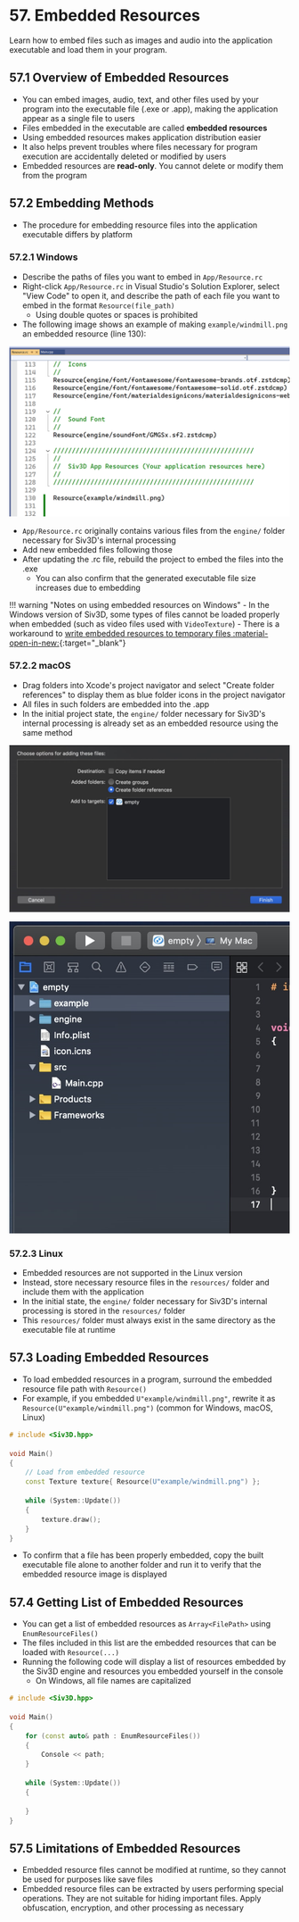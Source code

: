 # 57. Embedded Resources
Learn how to embed files such as images and audio into the application executable and load them in your program.

## 57.1 Overview of Embedded Resources
- You can embed images, audio, text, and other files used by your program into the executable file (.exe or .app), making the application appear as a single file to users
- Files embedded in the executable are called **embedded resources**
- Using embedded resources makes application distribution easier
- It also helps prevent troubles where files necessary for program execution are accidentally deleted or modified by users
- Embedded resources are **read-only**. You cannot delete or modify them from the program

## 57.2 Embedding Methods
- The procedure for embedding resource files into the application executable differs by platform

### 57.2.1 Windows
- Describe the paths of files you want to embed in `App/Resource.rc`
- Right-click `App/Resource.rc` in Visual Studio's Solution Explorer, select "View Code" to open it, and describe the path of each file you want to embed in the format `Resource(file_path)`
	- Using double quotes or spaces is prohibited
- The following image shows an example of making `example/windmill.png` an embedded resource (line 130):

![](https://raw.githubusercontent.com/Siv3D/siv3d.site.resource/main/2025/tutorial3/resource/2a.png)

- `App/Resource.rc` originally contains various files from the `engine/` folder necessary for Siv3D's internal processing
- Add new embedded files following those
- After updating the .rc file, rebuild the project to embed the files into the .exe
	- You can also confirm that the generated executable file size increases due to embedding

!!! warning "Notes on using embedded resources on Windows"
	- In the Windows version of Siv3D, some types of files cannot be loaded properly when embedded (such as video files used with `VideoTexture`)
	- There is a workaround to [write embedded resources to temporary files :material-open-in-new:](https://gist.github.com/Reputeless/3d527302d459792f7a5e1094d30d0529){:target="_blank"}

### 57.2.2 macOS
- Drag folders into Xcode's project navigator and select "Create folder references" to display them as blue folder icons in the project navigator
- All files in such folders are embedded into the .app
- In the initial project state, the `engine/` folder necessary for Siv3D's internal processing is already set as an embedded resource using the same method

![](https://raw.githubusercontent.com/Siv3D/siv3d.site.resource/main/2025/tutorial3/resource/2b.png)

![](https://raw.githubusercontent.com/Siv3D/siv3d.site.resource/main/2025/tutorial3/resource/2c.png)

### 57.2.3 Linux
- Embedded resources are not supported in the Linux version
- Instead, store necessary resource files in the `resources/` folder and include them with the application
- In the initial state, the `engine/` folder necessary for Siv3D's internal processing is stored in the `resources/` folder
- This `resources/` folder must always exist in the same directory as the executable file at runtime


## 57.3 Loading Embedded Resources
- To load embedded resources in a program, surround the embedded resource file path with `Resource()`
- For example, if you embedded `U"example/windmill.png"`, rewrite it as `Resource(U"example/windmill.png")` (common for Windows, macOS, Linux)

```cpp title="Loading embedded resource example/windmill.png"
# include <Siv3D.hpp>

void Main()
{
	// Load from embedded resource
	const Texture texture{ Resource(U"example/windmill.png") };

	while (System::Update())
	{
		texture.draw();
	}
}
```

- To confirm that a file has been properly embedded, copy the built executable file alone to another folder and run it to verify that the embedded resource image is displayed


## 57.4 Getting List of Embedded Resources
- You can get a list of embedded resources as `Array<FilePath>` using `EnumResourceFiles()`
- The files included in this list are the embedded resources that can be loaded with `Resource(...)`
- Running the following code will display a list of resources embedded by the Siv3D engine and resources you embedded yourself in the console
	- On Windows, all file names are capitalized

```cpp
# include <Siv3D.hpp>

void Main()
{
	for (const auto& path : EnumResourceFiles())
	{
		Console << path;
	}

	while (System::Update())
	{

	}
}
```


## 57.5 Limitations of Embedded Resources
- Embedded resource files cannot be modified at runtime, so they cannot be used for purposes like save files
- Embedded resource files can be extracted by users performing special operations. They are not suitable for hiding important files. Apply obfuscation, encryption, and other processing as necessary